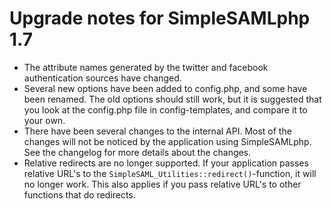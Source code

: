# Upgrade notes for SimpleSAMLphp 1.7

* The attribute names generated by the twitter and facebook authentication sources have changed.
* Several new options have been added to config.php, and some have been renamed.
  The old options should still work, but it is suggested that you look at the config.php file in config-templates, and compare it to your own.
* There have been several changes to the internal API.
  Most of the changes will not be noticed by the application using SimpleSAMLphp.
  See the changelog for more details about the changes.
* Relative redirects are no longer supported.
  If your application passes relative URL's to the `SimpleSAML_Utilities::redirect()`-function, it will no longer work.
  This also applies if you pass relative URL's to other functions that do redirects.
